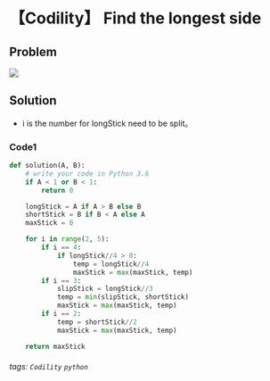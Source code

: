 # 【Codility】 Find the longest side

## Problem
![](https://i.imgur.com/w1CzDOM.png)

## Solution
* i is the number for longStick need to be split。

### Code1
```python
def solution(A, B):
    # write your code in Python 3.6
    if A < 1 or B < 1:
        return 0

    longStick = A if A > B else B
    shortStick = B if B < A else A
    maxStick = 0

    for i in range(2, 5):
        if i == 4:
            if longStick//4 > 0:
                temp = longStick//4
                maxStick = max(maxStick, temp)
        if i == 3:
            slipStick = longStick//3
            temp = min(slipStick, shortStick)
            maxStick = max(maxStick, temp)
        if i == 2:
            temp = shortStick//2
            maxStick = max(maxStick, temp)

    return maxStick
```

###### tags: `Codility` `python` 